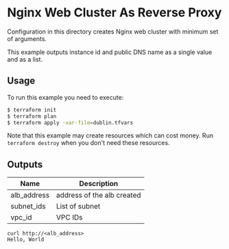 # Nginx Web Cluster As Reverse Proxy

Configuration in this directory creates Nginx web cluster with minimum set of arguments.

This example outputs instance id and public DNS name as a single value and as a list.

## Usage

To run this example you need to execute:

```bash
$ terraform init
$ terraform plan
$ terraform apply -var-file=dublin.tfvars
```

Note that this example may create resources which can cost money. Run `terraform destroy` when you don't need these resources.

## Outputs

| Name | Description |
|------|-------------|
| alb_address| address of the alb created |
| subnet_ids | List of subnet |
| vpc_id | VPC IDs |


```
curl http://<alb_address>
Hello, World
```